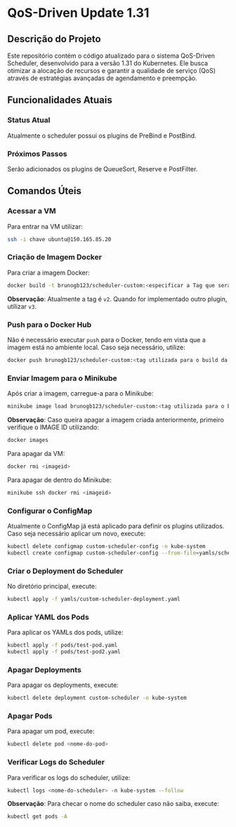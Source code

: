 # QoS-Driven Update 1.31

## Descrição do Projeto

Este repositório contém o código atualizado para o sistema QoS-Driven Scheduler, desenvolvido para a versão 1.31 do Kubernetes. Ele busca otimizar a alocação de recursos e garantir a qualidade de serviço (QoS) através de estratégias avançadas de agendamento e preempção.

## Funcionalidades Atuais

### Status Atual

Atualmente o scheduler possui os plugins de PreBind e PostBind.

### Próximos Passos

Serão adicionados os plugins de QueueSort, Reserve e PostFilter.

## Comandos Úteis

### Acessar a VM

Para entrar na VM utilizar:

```bash
ssh -i chave ubuntu@150.165.85.20
```

### Criação de Imagem Docker

Para criar a imagem Docker:

```bash
docker build -t brunogb123/scheduler-custom:<especificar a Tag que será utilizada> .
```

**Observação**: Atualmente a tag é `v2`. Quando for implementado outro plugin, utilizar `v3`.

### Push para o Docker Hub

Não é necessário executar `push` para o Docker, tendo em vista que a imagem está no ambiente local. Caso seja necessário, utilize:

```bash
docker push brunogb123/scheduler-custom:<tag utilizada para o build da imagem>
```

### Enviar Imagem para o Minikube

Após criar a imagem, carregue-a para o Minikube:

```bash
minikube image load brunogb123/scheduler-custom:<tag utilizada para o build da imagem>
```

**Observação**: Caso queira apagar a imagem criada anteriormente, primeiro verifique o IMAGE ID utilizando:

```bash
docker images
```

Para apagar da VM:

```bash
docker rmi <imageid>
```

Para apagar de dentro do Minikube:

```bash
minikube ssh docker rmi <imageid>
```

### Configurar o ConfigMap

Atualmente o ConfigMap já está aplicado para definir os plugins utilizados. Caso seja necessário aplicar um novo, execute:

```bash
kubectl delete configmap custom-scheduler-config -n kube-system
kubectl create configmap custom-scheduler-config --from-file=yamls/scheduler-config.yaml -n kube-system
```

### Criar o Deployment do Scheduler

No diretório principal, execute:

```bash
kubectl apply -f yamls/custom-scheduler-deployment.yaml
```

### Aplicar YAML dos Pods

Para aplicar os YAMLs dos pods, utilize:

```bash
kubectl apply -f pods/test-pod.yaml
kubectl apply -f pods/test-pod2.yaml
```

### Apagar Deployments

Para apagar os deployments, execute:

```bash
kubectl delete deployment custom-scheduler -n kube-system
```

### Apagar Pods

Para apagar um pod, execute:

```bash
kubectl delete pod <nome-do-pod>
```

### Verificar Logs do Scheduler

Para verificar os logs do scheduler, utilize:

```bash
kubectl logs <nome-do-scheduler> -n kube-system --follow
```

**Observação**: Para checar o nome do scheduler caso não saiba, execute:

```bash
kubectl get pods -A
```

